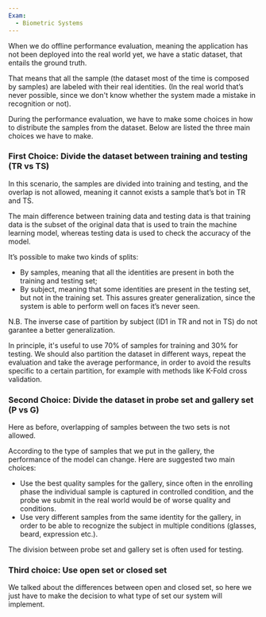 ```yaml
---
Exam:
  - Biometric Systems
---
```

When we do offline performance evaluation, meaning the application has not been deployed into the real world yet, we have a static dataset, that entails the ground truth. 

That means that all the sample (the dataset most of the time is composed by samples) are labeled with their real identities. (In the real world that’s never possible, since we don't know whether the system made a mistake in recognition or not).

During the performance evaluation, we have to make some choices in how to distribute the samples from the dataset. Below are listed the three main choices we have to make.

### First Choice: Divide the dataset between training and testing (TR vs TS)

In this scenario, the samples are divided into training and testing, and the overlap is not allowed, meaning it cannot exists a sample that’s bot in TR and TS.

The main difference between training data and testing data is that training data is the subset of the original data that is used to train the machine learning model, whereas testing data is used to check the accuracy of the model.

It’s possible to make two kinds of splits:

- By samples, meaning that all the identities are present in both the training and testing set;
- By subject, meaning that some identities are present in the testing set, but not in the training set. This assures greater generalization, since the system is able to perform well on faces it’s never seen.

N.B. The inverse case of partition by subject (ID1 in TR and not in TS) do not garantee a better generalization.

In principle, it's useful to use 70% of samples for training and 30% for testing. We should also partition the dataset in different ways, repeat the evaluation and take the average performance, in order to avoid the results specific to a certain partition, for example with methods like K-Fold cross validation.

### Second Choice: Divide the dataset in probe set and gallery set (P vs G)

Here as before, overlapping of samples between the two sets is not allowed.

According to the type of samples that we put in the gallery, the performance of the model can change. Here are suggested two main choices:

- Use the best quality samples for the gallery, since often in the enrolling phase the individual sample is captured in controlled condition, and the probe we submit in the real world would be of worse quality and conditions.
- Use very different samples from the same identity for the gallery, in order to be able to recognize the subject in multiple conditions (glasses, beard, expression etc.).

The division between probe set and gallery set is often used for testing.

### Third choice: Use open set or closed set

We talked about the differences between open and closed set, so here we just have to make the decision to what type of set our system will implement.